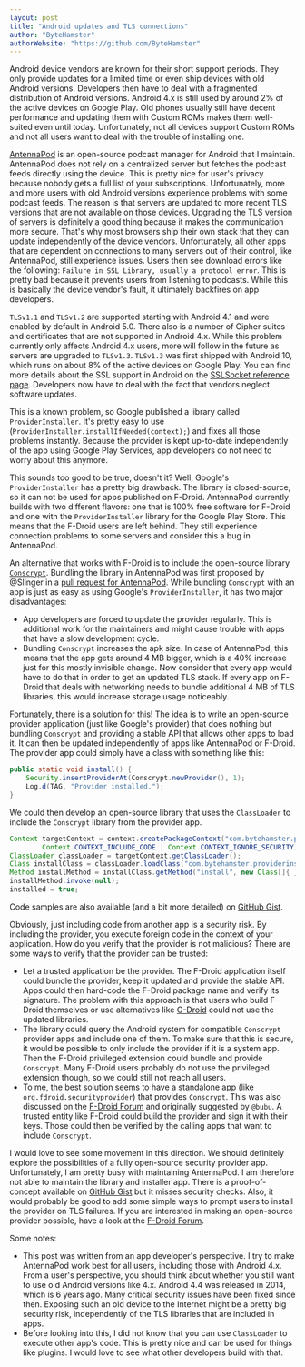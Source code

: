 ```yaml
---
layout: post
title: "Android updates and TLS connections"
author: "ByteHamster"
authorWebsite: "https://github.com/ByteHamster"
---
```


Android device vendors are known for their short support periods. They only provide updates for a limited time or even ship devices with old Android versions. Developers then have to deal with a fragmented distribution of Android versions. Android 4.x is still used by around 2% of the active devices on Google Play. Old phones usually still have decent performance and updating them with Custom ROMs makes them well-suited even until today. Unfortunately, not all devices support Custom ROMs and not all users want to deal with the trouble of installing one.

[AntennaPod](https://antennapod.org/) is an open-source podcast manager for Android that I maintain. AntennaPod does not rely on a centralized server but fetches the podcast feeds directly using the device. This is pretty nice for user's privacy because nobody gets a full list of your subscriptions. Unfortunately, more and more users with old Android versions experience problems with some podcast feeds. The reason is that servers are updated to more recent TLS versions that are not available on those devices. Upgrading the TLS version of servers is definitely a good thing because it makes the communication more secure. That's why most browsers ship their own stack that they can update independently of the device vendors. Unfortunately, all other apps that are dependent on connections to many servers out of their control, like AntennaPod, still experience issues. Users then see download errors like the following: `Failure in SSL Library, usually a protocol error`. This is pretty bad because it prevents users from listening to podcasts. While this is basically the device vendor's fault, it ultimately backfires on app developers.

`TLSv1.1` and `TLSv1.2` are supported starting with Android 4.1 and were enabled by default in Android 5.0. There also is a number of Cipher suites and certificates that are not supported in Android 4.x. While this problem currently only affects Android 4.x users, more will follow in the future as servers are upgraded to `TLSv1.3`. `TLSv1.3` was first shipped with Android 10, which runs on about 8% of the active devices on Google Play. You can find more details about the SSL support in Android on the [SSLSocket reference page](https://developer.android.com/reference/javax/net/ssl/SSLSocket). Developers now have to deal with the fact that vendors neglect software updates.

This is a known problem, so Google published a library called `ProviderInstaller`. It's pretty easy to use (`ProviderInstaller.installIfNeeded(context);`) and fixes all those problems instantly. Because the provider is kept up-to-date independently of the app using Google Play Services, app developers do not need to worry about this anymore.

This sounds too good to be true, doesn't it? Well, Google's `ProviderInstaller` has a pretty big drawback. The library is closed-source, so it can not be used for apps published on F-Droid. AntennaPod currently builds with two different flavors: one that is 100% free software for F-Droid and one with the `ProviderInstaller` library for the Google Play Store. This means that the F-Droid users are left behind. They still experience connection problems to some servers and consider this a bug in AntennaPod.

An alternative that works with F-Droid is to include the open-source library [`Conscrypt`](https://github.com/google/conscrypt/). Bundling the library in AntennaPod was first proposed by @Slinger in a [pull request for AntennaPod](https://github.com/AntennaPod/AntennaPod/pull/4077). While bundling `Conscrypt` with an app is just as easy as using Google's `ProviderInstaller`, it has two major disadvantages:

* App developers are forced to update the provider regularly. This is additional work for the maintainers and might cause trouble with apps that have a slow development cycle.
* Bundling `Conscrypt` increases the apk size. In case of AntennaPod, this means that the app gets around 4 MB bigger, which is a 40% increase just for this mostly invisible change. Now consider that every app would have to do that in order to get an updated TLS stack. If every app on F-Droid that deals with networking needs to bundle additional 4 MB of TLS libraries, this would increase storage usage noticeably.

Fortunately, there is a solution for this! The idea is to write an open-source provider application (just like Google's provider) that does nothing but bundling `Conscrypt` and providing a stable API that allows other apps to load it. It can then be updated independently of apps like AntennaPod or F-Droid. The provider app could simply have a class with something like this:

```java
public static void install() {
    Security.insertProviderAt(Conscrypt.newProvider(), 1);
    Log.d(TAG, "Provider installed.");
}
```

We could then develop an open-source library that uses the `ClassLoader` to include the `Conscrypt` library from the provider app.

```java
Context targetContext = context.createPackageContext("com.bytehamster.providerinstaller",
        Context.CONTEXT_INCLUDE_CODE | Context.CONTEXT_IGNORE_SECURITY);
ClassLoader classLoader = targetContext.getClassLoader();
Class installClass = classLoader.loadClass("com.bytehamster.providerinstaller.ProviderInstallerImpl");
Method installMethod = installClass.getMethod("install", new Class[]{ });
installMethod.invoke(null);
installed = true;
```

Code samples are also available (and a bit more detailed) on [GitHub Gist](https://gist.github.com/ByteHamster/f488f9993eeb6679c2b5f0180615d518).

Obviously, just including code from another app is a security risk. By including the provider, you execute foreign code in the context of your application. How do you verify that the provider is not malicious? There are some ways to verify that the provider can be trusted:

* Let a trusted application be the provider. The F-Droid application itself could bundle the provider, keep it updated and provide the stable API. Apps could then hard-code the F-Droid package name and verify its signature. The problem with this approach is that users who build F-Droid themselves or use alternatives like [G-Droid](https://f-droid.org/packages/org.gdroid.gdroid/) could not use the updated libraries.
* The library could query the Android system for compatible `Conscrypt` provider apps and include one of them. To make sure that this is secure, it would be possible to only include the provider if it is a system app. Then the F-Droid privileged extension could bundle and provide `Conscrypt`. Many F-Droid users probably do not use the privileged extension though, so we could still not reach all users.
* To me, the best solution seems to have a standalone app (like `org.fdroid.securityprovider`) that provides `Conscrypt`. This was also discussed on the [F-Droid Forum](https://forum.f-droid.org/t/lack-of-tls-1-2-breaking-apps-in-older-androids/9823) and originally suggested by `@bubu`. A trusted entity like F-Droid could build the provider and sign it with their keys. Those could then be verified by the calling apps that want to include `Conscrypt`.

I would love to see some movement in this direction. We should definitely explore the possibilities of a fully open-source security provider app. Unfortunately, I am pretty busy with maintaining AntennaPod. I am therefore not able to maintain the library and installer app. There is a proof-of-concept available on [GitHub Gist](https://gist.github.com/ByteHamster/f488f9993eeb6679c2b5f0180615d518) but it misses security checks. Also, it would probably be good to add some simple ways to prompt users to install the provider on TLS failures. If you are interested in making an open-source provider possible, have a look at the [F-Droid Forum](https://forum.f-droid.org/t/lack-of-tls-1-2-breaking-apps-in-older-androids/9823).

Some notes:

* This post was written from an app developer's perspective. I try to make AntennaPod work best for all users, including those with Android 4.x. From a user's perspective, you should think about whether you still want to use old Android versions like 4.x. Android 4.4 was released in 2014, which is 6 years ago. Many critical security issues have been fixed since then. Exposing such an old device to the Internet might be a pretty big security risk, independently of the TLS libraries that are included in apps.
* Before looking into this, I did not know that you can use `ClassLoader` to execute other app's code. This is pretty nice and can be used for things like plugins. I would love to see what other developers build with that.
